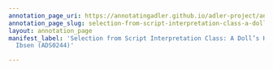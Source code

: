 ```yaml
---
annotation_page_uri: https://annotatingadler.github.io/adler-project/annotations/selection-from-script-interpretation-class-a-doll-s-house-by-henrik-ibsen-ads0244--canvas-1-theory-and-technique.json
annotation_page_slug: selection-from-script-interpretation-class-a-doll-s-house-by-henrik-ibsen-ads0244--canvas-1-theory-and-technique
layout: annotation_page
manifest_label: 'Selection from Script Interpretation Class: A Doll’s House by Henrik
  Ibsen (ADS0244)'

---
```

